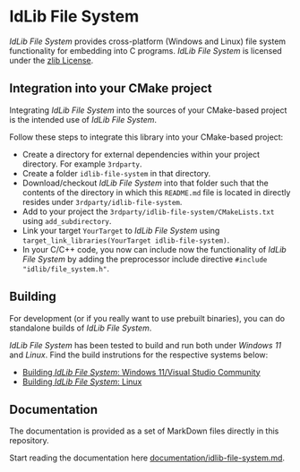 # IdLib File System
*IdLib File System* provides cross-platform (Windows and Linux) file system functionality for embedding into C programs.
*IdLib File System* is licensed under the [zlib License](LICENSE).

## Integration into your CMake project
Integrating *IdLib File System* into the sources of your CMake-based project is the intended use of *IdLib File System*.

Follow these steps to integrate this library into your CMake-based project:

- Create a directory for external dependencies within your project directory. For example `3rdparty`.
- Create a folder `idlib-file-system` in that directory.
- Download/checkout *IdLib File System* into that folder such that the contents of the directory in which this `README.md` file is located in directly resides under `3rdparty/idlib-file-system`.
- Add to your project the `3rdparty/idlib-file-system/CMakeLists.txt` using `add_subdirectory`.
- Link your target `YourTarget` to *IdLib File System* using `target_link_libraries(YourTarget idlib-file-system)`.
- In your C/C++ code, you now can include now the functionality of *IdLib File System* by adding the preprocessor include directive `#include "idlib/file_system.h"`.

## Building
For development (or if you really want to use prebuilt binaries), you can do standalone builds of *IdLib File System*.

*IdLib File System* has been tested to build and run both under *Windows 11* and *Linux*.
Find the build instrutions for the respective systems below:
- [Building *IdLib File System*: Windows 11/Visual Studio Community](building-under-windows-11-visual-studio-community-20222)
- [Building *IdLib File System*: Linux](building-under-linux)

## Documentation
The documentation is provided as a set of MarkDown files directly in this repository.

Start reading the documentation here [documentation/idlib-file-system.md](documentation/idlib-file-system.md).
